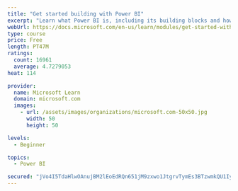 ```yaml
---
title: "Get started building with Power BI"
excerpt: "Learn what Power BI is, including its building blocks and how they work together."
webUrl: https://docs.microsoft.com/en-us/learn/modules/get-started-with-power-bi/
type: course
price: Free
length: PT47M
ratings:
  count: 16961
  average: 4.7279053
heat: 114

provider:
  name: Microsoft Learn
  domain: microsoft.com
  images:
    - url: /assets/images/organizations/microsoft.com-50x50.jpg
      width: 50
      height: 50

levels:
  - Beginner

topics:
  - Power BI

secured: "jVo4I5TdaHlwOAnujBM2lEoEdRQn651jM9zxwo1JtgrvTymEs3BTzwmkQU1Iyzhl7ecdtoMqW5QTDwpvGhh/Cz1MFkNny/liykiBGpGlCxsKC67IROw3wC16pjELKCnsyBkIPWjbbrjdWwFv71F0Xv7ROy54TJ3FWHF+vFgiNgXP6ddYHucbpb9cWZevXkERiPeq+CN+pInsdE55GSgIcaMde2ZrJf0CR5kG3+Kv2TjEWRgAT1YyWvPzvq7wAHpUs1Qshil1GARKvyeoaSjbmDCl2EtOS8O533H50wMES5/4ynZ3mjN4kCNHZHq4KCJB//HceHmlqGWBEVycBPO5SCPLZjonhAf3RfFxeDxBuajPM8NTZq9a9FrBDJ7680+tgDRmNJZMVvhJegpBRt0/zg==;PzZ62oamFgpVzg0OBGKpEw=="
---
```


